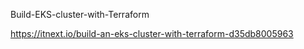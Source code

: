Build-EKS-cluster-with-Terraform



https://itnext.io/build-an-eks-cluster-with-terraform-d35db8005963
